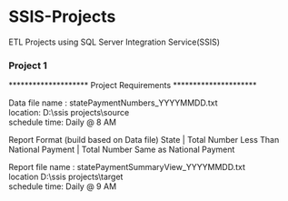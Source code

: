 # SSIS-Projects
ETL Projects using SQL Server Integration Service(SSIS)

### Project 1 
******************** Project Requirements *********************

Data file name : statePaymentNumbers_YYYYMMDD.txt    
        location: D:\ssis projects\source    
	schedule time: Daily @ 8 AM

Report Format (build based on Data file)
	State | Total Number Less Than National Payment | Total Number Same as National Payment

Report file name : statePaymentSummaryView_YYYYMMDD.txt      
	location D:\ssis projects\target   
	schedule time: Daily @ 9 AM

